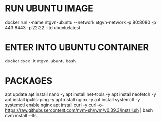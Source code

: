 # RUN UBUNTU IMAGE
docker run --name ntgvn-ubuntu --network ntgvn-network -p 80:8080 -p 443:8443 -p 22:22 -itd ubuntu:latest

# ENTER INTO UBUNTU CONTAINER
docker exec -it ntgvn-ubuntu bash

# PACKAGES
apt update
apt install nano -y
apt install net-tools -y
apt install neofetch -y
apt install iputils-ping -y
apt install nginx -y
apt install systemctl -y
systemctl enable nginx
apt install curl -y
curl -o- https://raw.githubusercontent.com/nvm-sh/nvm/v0.39.3/install.sh | bash
nvm install --lts
